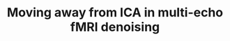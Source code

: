 ---
title: "Moving away from ICA in multi-echo fMRI denoising"
project_id: multi_echo
conf_date: 2018-06-01
conference_id: "OHBM_2018"
presenters:
   - daniel_handwerker
   - javier_gonzalez-castillo
   - peter_bandettini
summary: "<p>Poster #2542</p>"
file: /assets/presentations/handwerker_multiechodenoising_ohbm2018_small.pdf
filename: handwerker_multiechodenoising_ohbm2018_small.pdf
layout: presentation
---